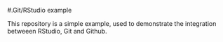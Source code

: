 #.Git/RStudio example 

This repository is a simple example, used to demonstrate the integration betweeen RStudio, Git and Github. 